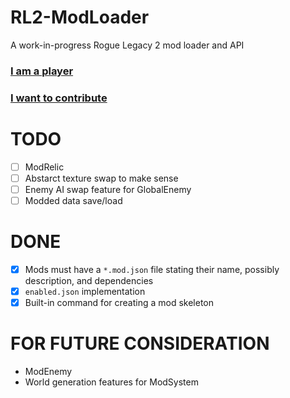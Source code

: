 # RL2-ModLoader
A work-in-progress Rogue Legacy 2 mod loader and API

### [I am a player](https://github.com/TacoConKvass/RL2-ModLoader/blob/main/PLAYER-SETUP.md)
### [I want to contribute](https://github.com/TacoConKvass/RL2-ModLoader/blob/main/PLAYER-SETUP.md)

# TODO
- [ ] ModRelic
- [ ] Abstarct texture swap to make sense
- [ ] Enemy AI swap feature for GlobalEnemy
- [ ] Modded data save/load

# DONE
- [x] Mods must have a `*.mod.json` file stating their name, possibly description, and dependencies
- [x] `enabled.json` implementation
- [x] Built-in command for creating a mod skeleton

# FOR FUTURE CONSIDERATION
- ModEnemy
- World generation features for ModSystem